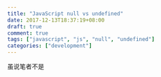 ```yaml
---
title: "JavaScript null vs undefined"
date: 2017-12-13T18:37:19+08:00
draft: true
comment: true
tags: ["javascript", "js", "null", "undefined"]
categories: ["development"]
---
```


虽说笔者不是
<!--more-->